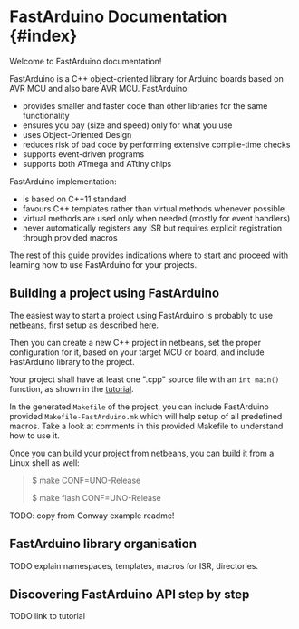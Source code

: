 FastArduino Documentation	{#index}
=========================

Welcome to FastArduino documentation!

FastArduino is a C++ object-oriented library for Arduino boards based on AVR MCU and also bare AVR MCU. FastArduino:

- provides smaller and faster code than other libraries for the same functionality
- ensures you pay (size and speed) only for what you use
- uses Object-Oriented Design
- reduces risk of bad code by performing extensive compile-time checks
- supports event-driven programs
- supports both ATmega and ATtiny chips

FastArduino implementation:
- is based on C++11 standard
- favours C++ templates rather than virtual methods whenever possible
- virtual methods are used only when needed (mostly for event handlers)
- never automatically registers any ISR but requires explicit registration through provided macros

The rest of this guide provides indications where to start and proceed with learning how to use FastArduino for your projects.

Building a project using FastArduino
------------------------------------
The easiest way to start a project using FastArduino is probably to use [netbeans](TODO), first setup as described [here](TODO).

Then you can create a new C++ project in netbeans, set the proper configuration for it, based on your target MCU or board, and include FastArduino library to the project.

Your project shall have at least one ".cpp" source file with an `int main()` function, as shown in the [tutorial](TODO).

In the generated `Makefile` of the project, you can include FastArduino provided `Makefile-FastArduino.mk` which will help setup of all predefined macros. Take a look at comments in this provided Makefile to understand how to use it.

Once you can build your project from netbeans, you can build it from a Linux shell as well:

> $ make CONF=UNO-Release
> 
> $ make flash CONF=UNO-Release

TODO: copy from Conway example readme!

FastArduino library organisation
--------------------------------
TODO explain namespaces, templates, macros for ISR, directories.

Discovering FastArduino API step by step
----------------------------------------
TODO link to tutorial


